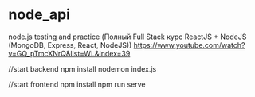 # node_api
node.js testing and practice (Полный Full Stack курс ReactJS + NodeJS (MongoDB, Express, React, NodeJS)) 
https://www.youtube.com/watch?v=GQ_pTmcXNrQ&list=WL&index=39

//start backend
npm install
nodemon index.js 

//start frontend
npm install
npm run serve
